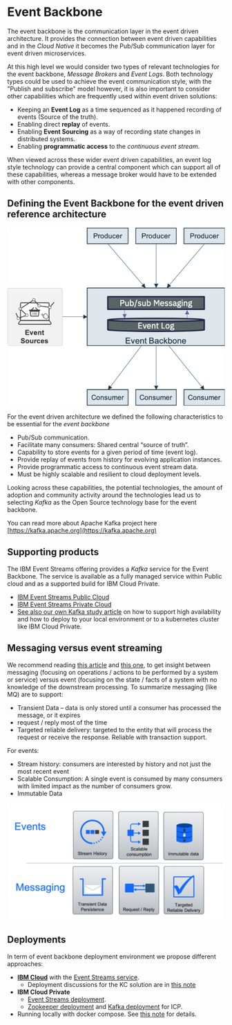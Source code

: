 # Event Backbone

The event backbone is the communication layer in the event driven architecture.  It provides the connection between event driven capabilities and in the *Cloud Native* it becomes the Pub/Sub communication layer for event driven microservices.

At this high level we would consider two types of relevant technologies for the event backbone, *Message Brokers* and *Event Logs*.  Both technology types could be used to achieve the event communication style, with the "Publish and subscribe" model however, it is also important to consider other capabilities which are frequently used within event driven solutions:

* Keeping an **Event Log** as a time sequenced as it happened recording of events (Source of the truth).
* Enabling direct **replay** of events.
* Enabling **Event Sourcing** as a way of recording state changes in distributed systems.
* Enabling **programmatic access** to the *continuous event stream*.

When viewed across these wider event driven capabilities, an event log style technology can provide a central component which can support all of these capabilities, whereas a message broker would have to be extended with other components.

## Defining the Event Backbone for the event driven reference architecture

![](evt-backbone.png)

For the event driven architecture we defined the following characteristics to be essential for the *event backbone*

* Pub/Sub communication.
* Facilitate many consumers: Shared central “source of truth”.
* Capability to store events for a given period of time (event log).
* Provide replay of events from history for evolving application instances.
* Provide programmatic access to continuous event stream data.
* Must be highly scalable and resilient to cloud deployment levels.

Looking across these capabilities, the potential technologies, the amount of adoption and community activity around the technologies lead us to selecting *Kafka* as the Open Source technology base for the event backbone.

You can read more about Apache Kafka project here [https://kafka.apache.org](https://kafka.apache.org)

## Supporting products

The IBM Event Streams offering provides a *Kafka* service for the Event Backbone. The service is available as a fully managed service within Public cloud and as a supported build for IBM Cloud Private.

* [IBM Event Streams Public Cloud](https://console.bluemix.net/catalog/services/event-streams)
* [IBM Event Streams Private Cloud](https://www.ibm.com/cloud/event-streams)
* [See also our own Kafka study article](../kafka/readme.md) on how to support high availability and how to deploy to your local environment or to a kubernetes cluster like IBM Cloud Private.

## Messaging versus event streaming

We recommend reading [this article](https://developer.ibm.com/messaging/2018/05/18/comparing-messaging-event-streaming-use-cases/) and [this one](https://developer.ibm.com/messaging/2019/02/05/comparing-messaging-pub-sub-and-event-streams/), to get insight between messaging (focusing on operations / actions to be performed by a system or service) versus event (focusing on the state / facts of a system with no knowledge of the downstream processing. To summarize messaging (like MQ) are to support:

* Transient Data – data is only stored until a consumer has processed the message, or it expires
* request / reply most of the time
* Targeted reliable delivery: targeted to the entity that will process the request or receive the response. Reliable with transaction support.

For events:

* Stream history: consumers are interested by history and not just the most recent event
* Scalable Consumption: A single event is consumed by many consumers with limited impact as the number of consumers grow.
* Immutable Data 

![](evt-msg.png)

## Deployments

In term of event backbone deployment environment we propose different approaches:

* **[IBM Cloud](https://cloud.ibm.com/)** with the [Event Streams service](https://cloud.ibm.com/catalog/services/event-streams).
    * Deployment discussions for the KC solution are in [this note](https://ibm-cloud-architecture.github.io/refarch-kc/deployments/iks/)
* **IBM Cloud Private**
    * [Event Streams deployment](../deployments/eventstreams/README.md).
    * [Zookeeper deployment](../deployments/zookeeper/README.md) and [Kafka deployment](../deployments/kafka/README.md) for ICP.
* Running locally with docker compose. See [this note](https://ibm-cloud-architecture.github.io/refarch-kc/deployments/local/) for details.
